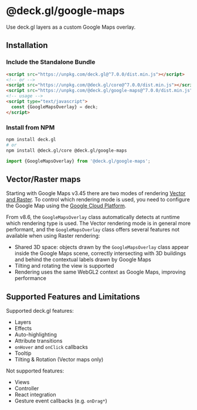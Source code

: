 # @deck.gl/google-maps

Use deck.gl layers as a custom Google Maps overlay.

## Installation

### Include the Standalone Bundle

```html
<script src="https://unpkg.com/deck.gl@^7.0.0/dist.min.js"></script>
<!-- or -->
<script src="https://unpkg.com/@deck.gl/core@^7.0.0/dist.min.js"></script>
<script src="https://unpkg.com/@deck.gl/google-maps@^7.0.0/dist.min.js"></script>
<!-- usage -->
<script type="text/javascript">
  const {GoogleMapsOverlay} = deck;
</script>
```

### Install from NPM

```bash
npm install deck.gl
# or
npm install @deck.gl/core @deck.gl/google-maps
```

```js
import {GoogleMapsOverlay} from '@deck.gl/google-maps';
```

## Vector/Raster maps

Starting with Google Maps v3.45 there are two modes of rendering [Vector and Raster](https://developers.google.com/maps/documentation/javascript/vector-map). To control which rendering mode is used, you need to configure the Google Map using the [Google Cloud Platform](https://developers.google.com/maps/documentation/javascript/webgl).

From v8.6, the `GoogleMapsOverlay` class automatically detects at runtime which rendering type is used. The Vector rendering mode is in general more performant, and the `GoogleMapsOverlay` class offers several features not available when using Raster rendering:

- Shared 3D space: objects drawn by the `GoogleMapsOverlay` class appear inside the Google Maps scene, correctly intersecting with 3D buildings and behind the contextual labels drawn by Google Maps
- Tilting and rotating the view is supported
- Rendering uses the same WebGL2 context as Google Maps, improving performance

## Supported Features and Limitations

Supported deck.gl features:

- Layers
- Effects
- Auto-highlighting
- Attribute transitions
- `onHover` and `onClick` callbacks
- Tooltip
- Tilting & Rotation (Vector maps only)

Not supported features:

- Views
- Controller
- React integration
- Gesture event callbacks (e.g. `onDrag*`)
